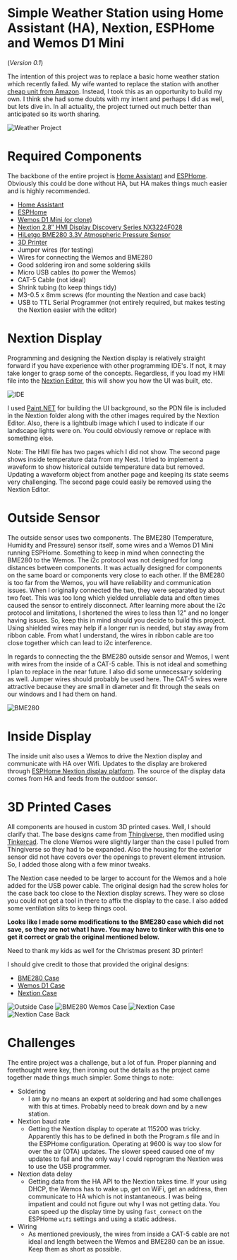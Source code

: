# Simple Weather Station using Home Assistant (HA), Nextion, ESPHome and Wemos D1 Mini
(_Version 0.1_) 

The intention of this project was to replace a basic home weather station which recently failed.  My wife wanted to replace the station with another [cheap unit from Amazon](https://www.amazon.com/AcuRite-00424CA-Digital-Thermometer-Temperature/dp/B00WXIR94M/ref=sr_1_33?crid=2560J0F63KQT8&keywords=acurite+weather+station&qid=1673193466&sprefix=accurite+weather+station%2Caps%2C115&sr=8-33).  Instead, I took this as an opportunity to build my own.  I think she had some doubts with my intent and perhaps I did as well, but lets dive in.  In all actuality, the project turned out much better than anticipated so its worth sharing.

![Weather Project](/images/project.jpg "Weather Project Photo")

# Required Components

The backbone of the entire project is [Home Assistant](https://www.home-assistant.io/) and [ESPHome](https://esphome.io/).  Obviously this could be done without HA, but HA makes things much easier and is highly recommended.

* [Home Assistant](https://www.home-assistant.io/) 
* [ESPHome](https://esphome.io/)
* [Wemos D1 Mini (or clone)](https://www.amazon.com/dp/B081PX9YFV?psc=1&ref=ppx_yo2ov_dt_b_product_details)
* [Nextion 2.8″ HMI Display Discovery Series NX3224F028](https://www.amazon.com/dp/B0BBL3GM3S)
* [HiLetgo BME280 3.3V Atmospheric Pressure Sensor](https://www.amazon.com/dp/B01N47LZ4P)
* [3D Printer](https://www.creality.com/products/ender-3-v2-neo-3d-printer)
* Jumper wires (for testing)
* Wires for connecting the Wemos and BME280
* Good soldering iron and some soldering skills
* Micro USB cables (to power the Wemos)
* CAT-5 Cable (not ideal)
* Shrink tubing (to keep things tidy)
* M3-0.5 x 8mm screws (for mounting the Nextion and case back)
* USB to TTL Serial Programmer (not entirely required, but makes testing the Nextion easier with the editor)

# Nextion Display

Programming and designing the Nextion display is relatively straight forward if you have experience with other programming IDE's.  If not, it may take longer to grasp some of the concepts.  Regardless, if you load my HMI file into the [Nextion Editor](https://nextion.tech/nextion-editor/), this will show you how the UI was built, etc.

![IDE](/images/nextion_ide.png "IDE")

I used [Paint.NET](https://www.getpaint.net/) for building the UI background, so the PDN file is included in the Nextion folder along with the other images required by the Nextion Editor.  Also, there is a lightbulb image which I used to indicate if our landscape lights were on.  You could obviously remove or replace with something else.

Note:  The HMI file has two pages which I did not show.  The second page shows inside temperature data from my Nest.  I tried to implement a waveform to show historical outside temperature data but removed.  Updating a waveform object from another page and keeping its state seems very challenging.  The second page could easily be removed using the Nextion Editor.

# Outside Sensor

The outside sensor uses two components.  The BME280 (Temperature, Humidity and Pressure) sensor itself, some wires and a Wemos D1 Mini running ESPHome.  Something to keep in mind when connecting the BME280 to the Wemos.  The i2c protocol was not designed for long distances between components.  It was actually designed for components on the same board or components very close to each other.  If the BME280 is too far from the Wemos, you will have reliability and communication issues.  When I originally connected the two, they were separated by about two feet.  This was too long which yielded unreliable data and often times caused the sensor to entirely disconnect.  After learning more about the i2c protocol and limitations, I shortened the wires to less than 12" and no longer having issues.  So, keep this in mind should you decide to build this project.  Using shielded wires may help if a longer run is needed, but stay away from ribbon cable.  From what I understand, the wires in ribbon cable are too close together which can lead to i2c interference.

In regards to connecting the the BME280 outside sensor and Wemos, I went with wires from the inside of a CAT-5 cable.  This is not ideal and something I plan to replace in the near future.  I also did some unnecessary soldering as well.  Jumper wires should probably be used here.  The CAT-5 wires were attractive because they are small in diameter and fit through the seals on our windows and I had them on hand.


![BME280](/images/outside_sensor.jpg "BME280 and Case")

# Inside Display

The inside unit also uses a Wemos to drive the Nextion display and communicate with HA over Wifi.  Updates to the display are brokered through [ESPHome Nextion display platform](https://esphome.io/components/display/nextion.html).  The source of the display data comes from HA and feeds from the outdoor sensor.

# 3D Printed Cases

All components are housed in custom 3D printed cases.  Well, I should clarify that.  The base designs came from [Thingiverse](https://www.thingiverse.com/), then modified using [Tinkercad](https://www.tinkercad.com/).  The clone Wemos were slightly larger than the case I pulled from Thingiverse so they had to be expanded.  Also the housing for the exterior sensor did not have covers over the openings to prevent element intrusion.  So, I added those along with a few minor tweaks.  

The Nextion case needed to be larger to account for the Wemos and a hole added for the USB power cable.  The original design had the screw holes for the case back too close to the Nextion display screws.  They were so close you could not get a tool in there to affix the display to the case.  I also added some ventilation slits to keep things cool.

**Looks like I made some modifications to the BME280 case which did not save, so they are not what I have.  You may have to tinker with this one to get it correct or grab the original mentioned below.**

Need to thank my kids as well for the Christmas present 3D printer!

I should give credit to those that provided the original designs:

* [BME280 Case](https://www.thingiverse.com/thing:3809818)
* [Wemos D1 Case](https://www.thingiverse.com/thing:1768820)
* [Nextion Case](https://www.thingiverse.com/thing:1497062)

![Outside Case](/images/case_outside.jpg "Outside Case")
![BME280 Wemos Case](/images/case_wemos.jpg "BME280 Wemos Case")
![Nextion Case](/images/case_inside.jpg "Nextion Case")
![Nextion Case Back](/images/case_back.jpg "Nextion Case Back")

# Challenges

The entire project was a challenge, but a lot of fun.  Proper planning and forethought were key, then ironing out the details as the project came together made things much simpler.  Some things to note:

* Soldering
    * I am by no means an expert at soldering and had some challenges with this at times.  Probably need to break down and by a new station.
* Nextion baud rate
    * Getting the Nextion display to operate at 115200 was tricky.  Apparently this has to be defined in both the Program.s file and in the ESPHome configuration.  Operating at 9600 is way too slow for over the air (OTA) updates.  The slower speed caused one of my updates to fail and the only way I could reprogram the Nextion was to use the USB programmer.
* Nextion data delay
    * Getting data from the HA API to the Nextion takes time.  If your using DHCP, the Wemos has to wake up, get on WiFi, get an address, then communicate to HA which is not instantaneous.  I was being impatient and could not figure out why I was not getting data.  You can speed up the display time by using `fast_connect` on the ESPHome `wifi` settings and using a static address.
* Wiring
    * As mentioned previously, the wires from inside a CAT-5 cable are not ideal and length between the Wemos and BME280 can be an issue.  Keep them as short as possible.

